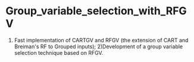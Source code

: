 # Group_variable_selection_with_RFGV
1) Fast implementation of CARTGV and RFGV (the extension of CART and Breiman's RF to Grouped inputs); 2)Development of a group variable selection technique based on RFGV.
